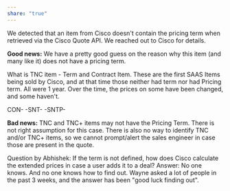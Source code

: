 ```yaml
---
share: "true"
---
```

We detected that an item from Cisco doesn't contain the pricing term when retrieved via the Cisco Quote API. We reached out to Cisco for details. 

**Good news:** 
We have a pretty good guess on the reason why this item (and many like it) does not have a pricing term.

What is TNC item - Term and Contract Item.
These are the first SAAS Items being sold by Cisco, and at that time those neither had term nor had Pricing term. 
All were 1 year. 
Over the time, the prices on some have been changed, and some haven't. 


CON-
-SNT-
-SNTP-

**Bad news:**
TNC and TNC+ items may not have the Pricing Term. 
There is not right assumption for this case. 
There is also no way to identify TNC and/or TNC+ items, so we cannot prompt/alert the sales engineer in case those are present in the quote. 

Question by Abhishek: If the term is not defined, how does Cisco calculate the extended prices in case a user adds it to a deal?
Answer: No one knows. And no one knows how to find out. Wayne asked a lot of people in the past 3 weeks, and the answer has been "good luck finding out".